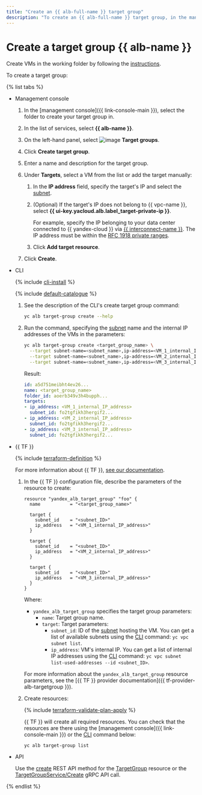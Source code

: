 ```yaml
---
title: "Create an {{ alb-full-name }} target group"
description: "To create an {{ alb-full-name }} target group, in the management console, select the folder to create your target group in. In the list of services, select {{ alb-name }}. In the left-hand menu, select Target groups. Click Create target group. Enter the name of the target group. Select the VMs. Click Create."
---
```


# Create a target group {{ alb-name }}

Create VMs in the working folder by following the [instructions](../../compute/operations/index.md#vm-create).

To create a target group:

{% list tabs %}

- Management console

   1. In the [management console]({{ link-console-main }}), select the folder to create your target group in.
   1. In the list of services, select **{{ alb-name }}**.
   1. On the left-hand panel, select ![image](../../_assets/trgroups.svg) **Target groups**.
   1. Click **Create target group**.
   1. Enter a name and description for the target group.
   1. Under **Targets**, select a VM from the list or add the target manually:

      1. In the **IP address** field, specify the target's IP and select the [subnet](../../vpc/concepts/network.md#subnet).

      
      1. (Optional) If the target's IP does not belong to {{ vpc-name }}, select **{{ ui-key.yacloud.alb.label_target-private-ip }}**.

         For example, specify the IP belonging to your data center connected to {{ yandex-cloud }} via [{{ interconnect-name }}](../../interconnect/). The IP address must be within the [RFC 1918 private ranges](https://datatracker.ietf.org/doc/html/rfc1918#section-3).


      1. Click **Add target resource**.

   1. Click **Create**.

- CLI

   {% include [cli-install](../../_includes/cli-install.md) %}

   {% include [default-catalogue](../../_includes/default-catalogue.md) %}

   1. See the description of the CLI's create target group command:

      ```bash
      yc alb target-group create --help
      ```

   1. Run the command, specifying the [subnet](../../vpc/concepts/network.md#subnet) name and the internal IP addresses of the VMs in the parameters:

      ```bash
      yc alb target-group create <target_group_name> \
        --target subnet-name=<subnet_name>,ip-address=<VM_1_internal_IP_address> \
        --target subnet-name=<subnet_name>,ip-address=<VM_2_internal_IP_address> \
        --target subnet-name=<subnet_name>,ip-address=<VM_3_internal_IP_address>
      ```

      Result:

      ```yaml
      id: a5d751meibht4ev26...
      name: <target_group_name>
      folder_id: aoerb349v3h4bupph...
      targets:
      - ip_address: <VM_1_internal_IP_address>
        subnet_id: fo2tgfikh3hergif2...
      - ip_address: <VM_2_internal_IP_address>
        subnet_id: fo2tgfikh3hergif2...
      - ip_address: <VM_3_internal_IP_address>
        subnet_id: fo2tgfikh3hergif2...
      ```

- {{ TF }}

   {% include [terraform-definition](../../_tutorials/terraform-definition.md) %}

   For more information about {{ TF }}, [see our documentation](../../tutorials/infrastructure-management/terraform-quickstart.md#install-terraform).

   1. In the {{ TF }} configuration file, describe the parameters of the resource to create:

      ```hcl
      resource "yandex_alb_target_group" "foo" {
        name           = "<target_group_name>"

        target {
          subnet_id    = "<subnet_ID>"
          ip_address   = "<VM_1_internal_IP_address>"
        }

        target {
          subnet_id    = "<subnet_ID>"
          ip_address   = "<VM_2_internal_IP_address>"
        }

        target {
          subnet_id    = "<subnet_ID>"
          ip_address   = "<VM_3_internal_IP_address>"
        }
      }
      ```

      Where:

      * `yandex_alb_target_group` specifies the target group parameters:
         * `name`: Target group name.
         * `target`: Target parameters:
            * `subnet_id`: ID of the [subnet](../../vpc/concepts/network.md#subnet) hosting the VM. You can get a list of available subnets using the [CLI](../../cli/quickstart.md) command: `yc vpc subnet list`.
            * `ip_address`: VM's internal IP. You can get a list of internal IP addresses using the [CLI](../../cli/quickstart.md) command: `yc vpc subnet list-used-addresses --id <subnet_ID>`.

      For more information about the `yandex_alb_target_group` resource parameters, see the [{{ TF }} provider documentation]({{ tf-provider-alb-targetgroup }}).
   1. Create resources:

      {% include [terraform-validate-plan-apply](../../_tutorials/terraform-validate-plan-apply.md) %}

      {{ TF }} will create all required resources. You can check that the resources are there using the [management console]({{ link-console-main }}) or the [CLI](../../cli/quickstart.md) command below:

      ```bash
      yc alb target-group list
      ```

- API

   Use the [create](../api-ref/TargetGroup/create.md) REST API method for the [TargetGroup](../api-ref/TargetGroup/index.md) resource or the [TargetGroupService/Create](../api-ref/grpc/target_group_service.md#Create) gRPC API call.

{% endlist %}
